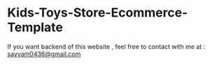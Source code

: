 # Kids-Toys-Store-Ecommerce-Template

If you want backend of this website , feel free to contact with me at : sayyam0436@gmail.com
